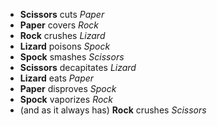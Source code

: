 * **Scissors** cuts *Paper*
* **Paper** covers *Rock*
* **Rock** crushes *Lizard*
* **Lizard** poisons *Spock*
* **Spock** smashes *Scissors*
* **Scissors** decapitates *Lizard*
* **Lizard** eats *Paper*
* **Paper** disproves *Spock*
* **Spock** vaporizes *Rock*
* (and as it always has) **Rock** crushes *Scissors*

